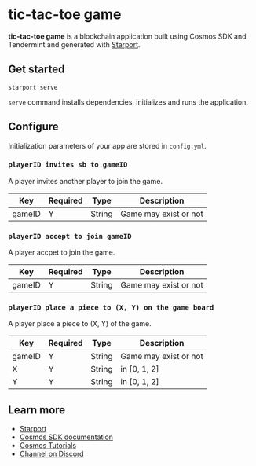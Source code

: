 # tic-tac-toe game

**tic-tac-toe game** is a blockchain application built using Cosmos SDK and Tendermint and generated with [Starport](https://github.com/tendermint/starport).

## Get started

```
starport serve
```

`serve` command installs dependencies, initializes and runs the application.

## Configure

Initialization parameters of your app are stored in `config.yml`.

### `playerID invites sb to gameID`

A player invites another player to join the game.

| Key   | Required | Type            | Description                                       |
| ----- | -------- | --------------- | ------------------------------------------------- |
| gameID | Y        | String | Game may exist or not |

### `playerID accept to join gameID`

A player accpet to join the game.

| Key   | Required | Type            | Description                                       |
| ----- | -------- | --------------- | ------------------------------------------------- |
| gameID | Y        | String | Game may exist or not |

### `playerID place a piece to (X, Y) on the game board`

A player place a piece to (X, Y) of the game.

| Key   | Required | Type            | Description                                       |
| ----- | -------- | --------------- | ------------------------------------------------- |
| gameID  | Y        | String          | Game may exist or not                        |
| X | Y        | String | in [0, 1, 2] |
| Y | Y        | String | in [0, 1, 2] |

## Learn more

- [Starport](https://github.com/tendermint/starport)
- [Cosmos SDK documentation](https://docs.cosmos.network)
- [Cosmos Tutorials](https://tutorials.cosmos.network)
- [Channel on Discord](https://discord.gg/W8trcGV)

